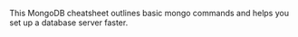 This MongoDB cheatsheet outlines basic mongo commands and helps you set up a database server faster.
